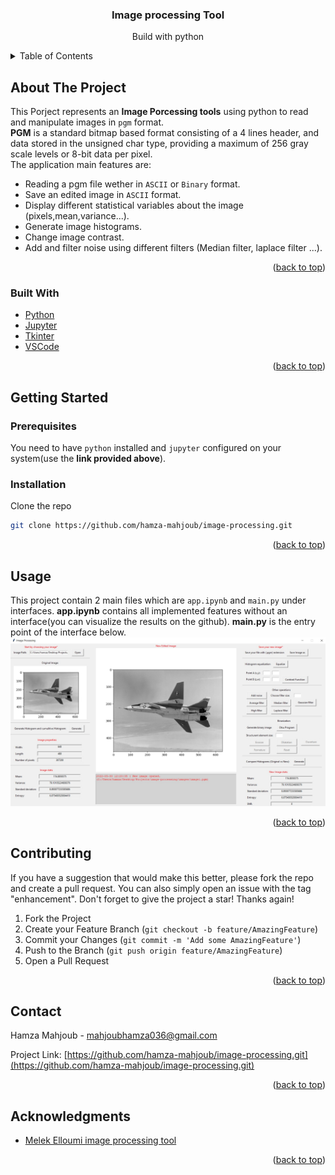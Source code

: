 <!-- PROJECT LOGO -->
<div align="center">
  <h3 align="center">Image processing Tool</h3>
  <p align="center">
    Build with python
  </p>
</div>



<!-- TABLE OF CONTENTS -->
<details>
  <summary>Table of Contents</summary>
  <ol>
    <li>
      <a href="#about-the-project">About The Project</a>
      <ul>
        <li><a href="#built-with">Built With</a></li>
      </ul>
    </li>
    <li>
      <a href="#getting-started">Getting Started</a>
      <ul>
        <li><a href="#prerequisites">Prerequisites</a></li>
        <li><a href="#installation">Installation</a></li>
      </ul>
    </li>
    <li><a href="#usage">Usage</a></li>
    <li><a href="#contact">Contact</a></li>
    <li><a href="#acknowledgments">Acknowledgments</a></li>
  </ol>
</details>



<!-- ABOUT THE PROJECT -->
## About The Project

This Porject represents an **Image Porcessing tools** using python to read and manipulate images in `pgm` format.  
**PGM** is a standard bitmap based format consisting of a 4 lines header, and data stored in the unsigned char type, providing a maximum of 256 gray scale levels or 8-bit data per pixel.  
The application main features are:
- Reading a pgm file wether in `ASCII` or `Binary` format.
- Save an edited image in `ASCII` format.
- Display different statistical variables about the image (pixels,mean,variance...).
- Generate image histograms.
- Change image contrast.
- Add and filter noise using different filters (Median filter, laplace filter ...).

<p align="right">(<a href="#top">back to top</a>)</p>



### Built With

* [Python](https://www.python.org/)
* [Jupyter](https://jupyter.org/)
* [Tkinter](https://docs.python.org/fr/3/library/tkinter.html)
* [VSCode](https://code.visualstudio.com/)

<p align="right">(<a href="#top">back to top</a>)</p>



<!-- GETTING STARTED -->
## Getting Started

### Prerequisites

You need to have `python` installed and `jupyter` configured on your system(use the **link provided above**).

### Installation

Clone the repo
   ```sh
   git clone https://github.com/hamza-mahjoub/image-processing.git
   ```

<p align="right">(<a href="#top">back to top</a>)</p>



<!-- USAGE EXAMPLES -->
## Usage

This project contain 2 main files which are `app.ipynb` and `main.py` under interfaces.
**app.ipynb** contains all implemented features without an interface(you can visualize the results on the github).
**main.py** is the entry point of the interface below.
![image](assets/image1.jpg)

<p align="right">(<a href="#top">back to top</a>)</p>



<!-- CONTRIBUTING -->
## Contributing

If you have a suggestion that would make this better, please fork the repo and create a pull request. You can also simply open an issue with the tag "enhancement".
Don't forget to give the project a star! Thanks again!

1. Fork the Project
2. Create your Feature Branch (`git checkout -b feature/AmazingFeature`)
3. Commit your Changes (`git commit -m 'Add some AmazingFeature'`)
4. Push to the Branch (`git push origin feature/AmazingFeature`)
5. Open a Pull Request

<p align="right">(<a href="#top">back to top</a>)</p>




<!-- CONTACT -->
## Contact

Hamza Mahjoub - mahjoubhamza036@gmail.com

Project Link: [https://github.com/hamza-mahjoub/image-processing.git](https://github.com/hamza-mahjoub/image-processing.git)

<p align="right">(<a href="#top">back to top</a>)</p>



<!-- ACKNOWLEDGMENTS -->
## Acknowledgments

* [Melek Elloumi image processing tool](https://github.com/MelekElloumi/Image-Processing-Tool.git)

<p align="right">(<a href="#top">back to top</a>)</p>

